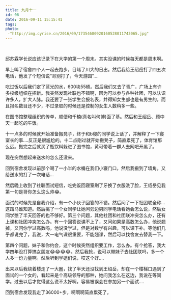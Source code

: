 ```yaml
---
title: 九月十一
id: 06
date: 2016-09-11 15:15:41
tags:
photo:
 -"http://img.cyrise.cn/2016/09/17354680920160528011743065.jpg"
---
```


&nbsp;

邱苏霖学长说应该记录下在大学的第一个周末。其实没课的时候每天都是周末啊。

早上叫了宿舍四个人一起去跑步，目睹了川大的日出。然后我给王绍岳打了四五次电话，他发了个短信说“哥别打了，今天游园”....

吃过饭以后我们定了蓝光的水，600块55桶。然后我们又去了青广，广场上有许多校级组织在招新。我突然发现社联也不错啊，因为可以参与各种社团，可以认识许多人，扩大人脉。我还要了一张学生会报名表，并得知女生部也是有男生的，而且报名数目还不少，不过录取的时候还是控制的女生人数稍多一些。

在图书馆整理组织的传单，顺便和千楠(真名叫何博)面了基。然后和王绍岳、顾中天一起吃的午饭。

十一点多的时候就开始准备搬凳子，终于和b寝的同学说上话了，并解释了一下寝室长的事....反正是很尴尬的。十二点刚过就开始搬凳子，简直累死了，体育馆那么远。搬完之后就买了瓶饮料躲进了图书馆，黄可带着一群人去网吧开黑了。

现在突然想起来送水的怎么还没来。

回到宿舍发现以前那个喝了一小半的水桶在我们小寝门口，然后我搬到了墙角，又给送水的打了一次电话...

然后晚上收到了社联面试短信，吃完饭回寝室刷了牙换了衣服洗了脸，王绍岳见我第一句是哥你怎么这么帅&#x1f602;。

面试的时候先是自我介绍，有一个小伙子回答的不错。然后问了一下社团联全称...这踏马谁知道。然后挑了一个女同学让她问旁边男同学电话看她会怎么说，然后女同学憋了半天回答的也不够好。第三个问题，其他社团和社团联冲突怎么办，还有上课和社团冲突怎么办。有一个回答说课不上了，又问如果是高数怎么办，他说翘掉，又问你学过高数吗，他说没学过，但是对数学有兴趣，可以课下补。等他们几乎都说完了，我说，大一电气课很重要，不能翘课，然后可以找舍友去替我一下。

第四个问题，妹子和你约会，这个时候突然组织要工作，怎么办。有个抢答，我大学四年没打算搞女朋友&#x1f602;&#x1f602;&#x1f602;&#x1f602;。然后我抢，说可以带妹子去社团联吗，多一个人多一份力量啊。然后听到学姐们说，哎这个好....

出来以后我绕着楼走了一大圈，找了半天还没找到王绍岳，却在一个楼梯口遇到了面试的一个女的，看起来是个高级领导的那种，她问我怎么在这边，我说在等同学。过去以后才觉得这么说不太好啊，容易被误会在参加另一个面试....

回到宿舍发现我走了36000+步，啊啊啊简直累死了。

&nbsp;